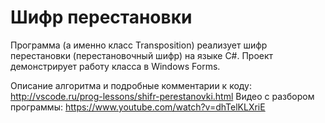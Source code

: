 # Шифр перестановки
Программа (а именно класс Transposition) реализует шифр перестановки (перестановочный шифр) на языке C#. Проект демонстрирует работу класса в Windows Forms.

Описание алгоритма и подробные комментарии к коду: http://vscode.ru/prog-lessons/shifr-perestanovki.html
Видео с разбором программы: https://www.youtube.com/watch?v=dhTelKLXriE
